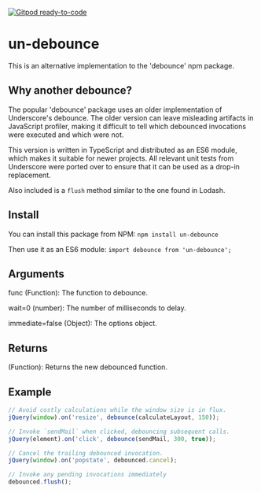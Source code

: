 [![Gitpod ready-to-code](https://img.shields.io/badge/Gitpod-ready--to--code-blue?logo=gitpod)](https://gitpod.io/#https://github.com/kbejnar/un-debounce)

# un-debounce

This is an alternative implementation to the 'debounce' npm package.

## Why another debounce?

The popular 'debounce' package uses an older implementation of Underscore's debounce.  The older version can leave misleading artifacts in JavaScript profiler, making it difficult to tell which debounced invocations were executed and which were not.

This version is written in TypeScript and distributed as an ES6 module, which makes it suitable for newer projects.  All relevant unit tests from Underscore were ported over to ensure that it can be used as a drop-in replacement.

Also included is a `flush` method similar to the one found in Lodash.

## Install

You can install this package from NPM:
`npm install un-debounce`

Then use it as an ES6 module:
`import debounce from 'un-debounce';`

## Arguments
func (Function): The function to debounce.

wait=0 (number): The number of milliseconds to delay.

immediate=false (Object): The options object.

## Returns

(Function): Returns the new debounced function.

## Example
```javascript
// Avoid costly calculations while the window size is in flux.
jQuery(window).on('resize', debounce(calculateLayout, 150));

// Invoke `sendMail` when clicked, debouncing subsequent calls.
jQuery(element).on('click', debounce(sendMail, 300, true));

// Cancel the trailing debounced invocation.
jQuery(window).on('popstate', debounced.cancel);

// Invoke any pending invocations immediately
debounced.flush();
```

